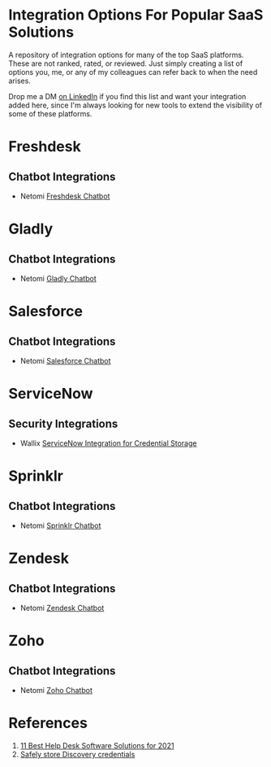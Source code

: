 # Integration Options For Popular SaaS Solutions
A repository of integration options for many of the top SaaS platforms. These are not ranked, rated, or reviewed. Just simply creating a list of options you, me, or any of my colleagues can refer back to when the need arises. 

Drop me a DM <a href="https://www.linkedin.com/in/jonathanbentz">on LinkedIn</a> if you find this list and want your integration added here, since I'm always looking for new tools to extend the visibility of some of these platforms.

# Freshdesk
<h2>Chatbot Integrations</h2>
<ul>
  <li>Netomi <a href="https://www.netomi.com/platform/integrations/freshworks">Freshdesk Chatbot</a></li>
</ul>

# Gladly
<h2>Chatbot Integrations</h2>
<ul>
  <li>Netomi <a href="https://www.netomi.com/platform/integrations/gladly">Gladly Chatbot</a></li>
</ul>

# Salesforce
<h2>Chatbot Integrations</h2>
<ul>
  <li>Netomi <a href="https://www.netomi.com/platform/integrations/salesforce">Salesforce Chatbot</a></li>
</ul> 

# ServiceNow
<h2>Security Integrations</h2>
<ul>
  <li>Wallix <a href="https://www.wallix.com/alliances/servicenow/">ServiceNow Integration for Credential Storage</a></li>
</ul>

# Sprinklr
<h2>Chatbot Integrations</h2>
<ul>
  <li>Netomi <a href="https://www.netomi.com/platform/integrations/sprinklr">Sprinklr Chatbot</a></li>
</ul>

# Zendesk
<h2>Chatbot Integrations</h2>
<ul>
<li>Netomi <a href="https://www.netomi.com/platform/integrations/zendesk">Zendesk Chatbot</a></li>
</ul>

# Zoho
<h2>Chatbot Integrations</h2>
<ul>
<li>Netomi <a href="https://www.netomi.com/platform/integrations/zoho">Zoho Chatbot</a></li>
</ul>

# References
<ol>
  <li><a href="https://www.netomi.com/best-help-desk-software">11 Best Help Desk Software Solutions for 2021</a></li>
  <li><a href="https://www.wallix.com/wp-content/uploads/2020/07/WALLIX_ServiceNow_Discovery_Datasheet.pdf">Safely store Discovery credentials</a>
</ol>
